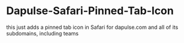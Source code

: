 # Dapulse-Safari-Pinned-Tab-Icon
this just adds a pinned tab icon in Safari for dapulse.com and all of its subdomains, including teams
